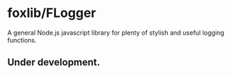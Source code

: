 # foxlib/FLogger

A general Node.js javascript library for plenty of stylish and useful logging functions.

## Under development.